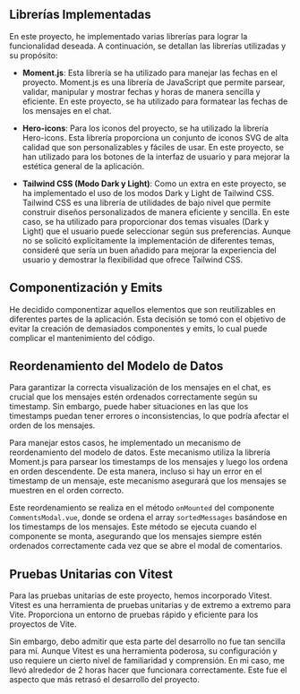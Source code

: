 ## Librerías Implementadas

En este proyecto, he implementado varias librerías para lograr la funcionalidad deseada. A continuación, se detallan las librerías utilizadas y su propósito:

- **Moment.js**: Esta librería se ha utilizado para manejar las fechas en el proyecto. Moment.js es una librería de JavaScript que permite parsear, validar, manipular y mostrar fechas y horas de manera sencilla y eficiente. En este proyecto, se ha utilizado para formatear las fechas de los mensajes en el chat.

- **Hero-icons**: Para los iconos del proyecto, se ha utilizado la librería Hero-icons. Esta librería proporciona un conjunto de iconos SVG de alta calidad que son personalizables y fáciles de usar. En este proyecto, se han utilizado para los botones de la interfaz de usuario y para mejorar la estética general de la aplicación.

- **Tailwind CSS (Modo Dark y Light)**: Como un extra en este proyecto, se ha implementado el uso de los modos Dark y Light de Tailwind CSS. Tailwind CSS es una librería de utilidades de bajo nivel que permite construir diseños personalizados de manera eficiente y sencilla. En este caso, se ha utilizado para proporcionar dos temas visuales (Dark y Light) que el usuario puede seleccionar según sus preferencias. Aunque no se solicitó explícitamente la implementación de diferentes temas, consideré que sería un buen añadido para mejorar la experiencia del usuario y demostrar la flexibilidad que ofrece Tailwind CSS.

## Componentización y Emits

He decidido componentizar aquellos elementos que son reutilizables en diferentes partes de la aplicación. Esta decisión se tomó con el objetivo de evitar la creación de demasiados componentes y emits, lo cual puede complicar el mantenimiento del código.

## Reordenamiento del Modelo de Datos

Para garantizar la correcta visualización de los mensajes en el chat, es crucial que los mensajes estén ordenados correctamente según su timestamp. Sin embargo, puede haber situaciones en las que los timestamps puedan tener errores o inconsistencias, lo que podría afectar el orden de los mensajes.

Para manejar estos casos, he implementado un mecanismo de reordenamiento del modelo de datos. Este mecanismo utiliza la librería Moment.js para parsear los timestamps de los mensajes y luego los ordena en orden descendente. De esta manera, incluso si hay un error en el timestamp de un mensaje, este mecanismo asegurará que los mensajes se muestren en el orden correcto.

Este reordenamiento se realiza en el método `onMounted` del componente `CommentsModal.vue`, donde se ordena el array `sortedMessages` basándose en los timestamps de los mensajes. Este método se ejecuta cuando el componente se monta, asegurando que los mensajes siempre estén ordenados correctamente cada vez que se abre el modal de comentarios.

## Pruebas Unitarias con Vitest

Para las pruebas unitarias de este proyecto, hemos incorporado Vitest. Vitest es una herramienta de pruebas unitarias y de extremo a extremo para Vite. Proporciona un entorno de pruebas rápido y eficiente para los proyectos de Vite.

Sin embargo, debo admitir que esta parte del desarrollo no fue tan sencilla para mí. Aunque Vitest es una herramienta poderosa, su configuración y uso requiere un cierto nivel de familiaridad y comprensión. En mi caso, me llevó alrededor de 2 horas hacer que funcionara correctamente. Este fue el aspecto que más retrasó el desarrollo del proyecto.
